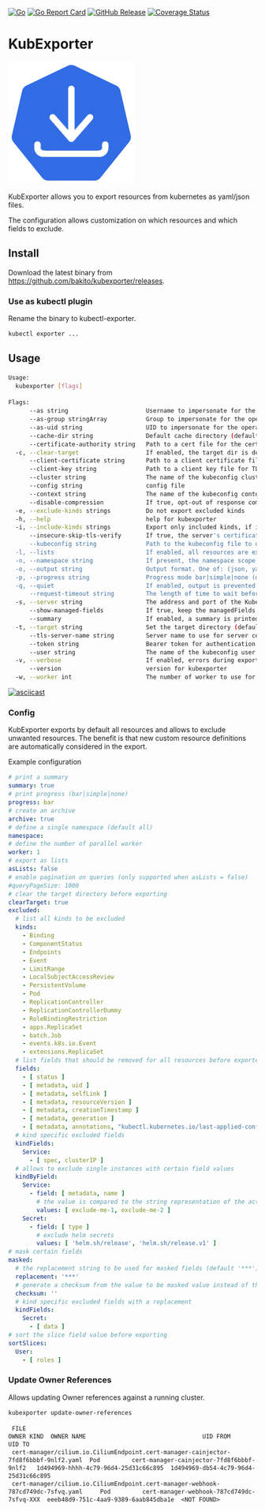 [![Go](https://github.com/bakito/kubexporter/workflows/Go/badge.svg)](https://github.com/bakito/kubexporter/actions?query=workflow%3AGo)
[![Go Report Card](https://goreportcard.com/badge/github.com/bakito/kubexporter)](https://goreportcard.com/report/github.com/bakito/kubexporter)
[![GitHub Release](https://img.shields.io/github/release/bakito/kubexporter.svg?style=flat)](https://github.com/bakito/kubexporter/releases)
[![Coverage Status](https://coveralls.io/repos/github/bakito/kubexporter/badge.svg?branch=main)](https://coveralls.io/github/bakito/kubexporter?branch=main)
# KubExporter

![kubexporter](docs/icons/kubexporter.png)

KubExporter allows you to export resources from kubernetes as yaml/json files.

The configuration allows customization on which resources and which fields to exclude.

## Install

Download the latest binary from https://github.com/bakito/kubexporter/releases.

### Use as kubectl plugin

Rename the binary to kubectl-exporter.
```bash
kubectl exporter ...
```


## Usage

```bash
Usage:
  kubexporter [flags]

Flags:
      --as string                      Username to impersonate for the operation. User could be a regular user or a service account in a namespace.
      --as-group stringArray           Group to impersonate for the operation, this flag can be repeated to specify multiple groups.
      --as-uid string                  UID to impersonate for the operation.
      --cache-dir string               Default cache directory (default "/home/bakito/.kube/cache")
      --certificate-authority string   Path to a cert file for the certificate authority
  -c, --clear-target                   If enabled, the target dir is deleted before running the new export
      --client-certificate string      Path to a client certificate file for TLS
      --client-key string              Path to a client key file for TLS
      --cluster string                 The name of the kubeconfig cluster to use
      --config string                  config file
      --context string                 The name of the kubeconfig context to use
      --disable-compression            If true, opt-out of response compression for all requests to the server
  -e, --exclude-kinds strings          Do not export excluded kinds
  -h, --help                           help for kubexporter
  -i, --include-kinds strings          Export only included kinds, if included kinds are defined, excluded will be ignored
      --insecure-skip-tls-verify       If true, the server's certificate will not be checked for validity. This will make your HTTPS connections insecure
      --kubeconfig string              Path to the kubeconfig file to use for CLI requests.
  -l, --lists                          If enabled, all resources are exported as lists instead of individual files
  -n, --namespace string               If present, the namespace scope for this CLI request
  -o, --output string                  Output format. One of: (json, yaml). (default "yaml")
  -p, --progress string                Progress mode bar|simple|none (default bar)  (default "bar")
  -q, --quiet                          If enabled, output is prevented
      --request-timeout string         The length of time to wait before giving up on a single server request. Non-zero values should contain a corresponding time unit (e.g. 1s, 2m, 3h). A value of zero means don't timeout requests. (default "0")
  -s, --server string                  The address and port of the Kubernetes API server
      --show-managed-fields            If true, keep the managedFields when printing objects in JSON or YAML format.
      --summary                        If enabled, a summary is printed
  -t, --target string                  Set the target directory (default exports) (default "exports")
      --tls-server-name string         Server name to use for server certificate validation. If it is not provided, the hostname used to contact the server is used
      --token string                   Bearer token for authentication to the API server
      --user string                    The name of the kubeconfig user to use
  -v, --verbose                        If enabled, errors during export are listed in summary
      --version                        version for kubexporter
  -w, --worker int                     The number of worker to use for the export (default 1)

```

[![asciicast](https://asciinema.org/a/J793zgHiRBgDTgWbKjHrsM8YL.svg)](https://asciinema.org/a/J793zgHiRBgDTgWbKjHrsM8YL)

### Config

KubExporter exports by default all resources and allows to exclude unwanted resources.
The benefit is that new custom resource definitions are automatically considered in the export.



Example configuration

```yaml
# print a summary
summary: true
# print progress (bar|simple|none)
progress: bar
# create an archive
archive: true
# define a single namespace (default all)
namespace:
# define the number of parallel worker
worker: 1
# export as lists
asLists: false
# enable pagination on queries (only supported when asLists = false)
#queryPageSize: 1000
# clear the target directory before exporting
clearTarget: true
excluded:
  # list all kinds to be excluded
  kinds:
    - Binding
    - ComponentStatus
    - Endpoints
    - Event
    - LimitRange
    - LocalSubjectAccessReview
    - PersistentVolume
    - Pod
    - ReplicationController
    - ReplicationControllerDummy
    - RoleBindingRestriction
    - apps.ReplicaSet
    - batch.Job
    - events.k8s.io.Event
    - extensions.ReplicaSet
  # list fields that should be removed for all resources before exported; slices are also traversed
  fields:
    - [ status ]
    - [ metadata, uid ]
    - [ metadata, selfLink ]
    - [ metadata, resourceVersion ]
    - [ metadata, creationTimestamp ]
    - [ metadata, generation ]
    - [ metadata, annotations, "kubectl.kubernetes.io/last-applied-configuration" ]
  # kind specific excluded fields
  kindFields:
    Service:
      - [ spec, clusterIP ]
  # allows to exclude single instances with certain field values
  kindByField:
    Service:
      - field: [ metadata, name ]
        # the value is compared to the string representation of the actual kind value
        values: [ exclude-me-1, exclude-me-2 ]
    Secret:
      - field: [ type ]
        # exclude helm secrets
        values: [ 'helm.sh/release', 'helm.sh/release.v1' ]
# mask certain fields 
masked:
  # the replacement string to be used for masked fields (default '***')
  replacement: '***'
  # generate a checksum from the value to be masked value instead of the replacement. (supported 'md5', 'sha1', 'sha256')  
  checksum: ''
  # kind specific excluded fields with a replacement
  kindFields:
    Secret:
      - [ data ]
# sort the slice field value before exporting
sortSlices:
  User:
    - [ roles ]
```

### Update Owner References

Allows updating Owner references against a running cluster.

```shell
kubexporter update-owner-references

 FILE                                                                                 OWNER KIND  OWNER NAME                                 UID FROM                              UID TO                               
 cert-manager/cilium.io.CiliumEndpoint.cert-manager-cainjector-7fd8f6bbbf-9nlf2.yaml  Pod         cert-manager-cainjector-7fd8f6bbbf-9nlf2   1d494969-hhhh-4c79-96d4-25d31c66c895  1d494969-db54-4c79-96d4-25d31c66c895 
 cert-manager/cilium.io.CiliumEndpoint.cert-manager-webhook-787cd749dc-7sfvq.yaml     Pod         cert-manager-webhook-787cd749dc-7sfvq-XXX  eeeb48d9-751c-4aa9-9389-6aab845dba1e  <NOT FOUND>      
```
